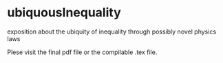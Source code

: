 # ubiquousInequality
exposition about the ubiquity of inequality through possibly novel physics laws

Plese visit the final pdf file or the compilable .tex file.
